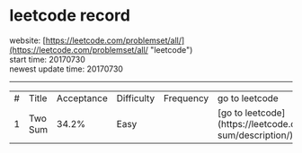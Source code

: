 leetcode record
===
website: [https://leetcode.com/problemset/all/](https://leetcode.com/problemset/all/ "leetcode")  
start time: 20170730  
newest update time: 20170730

---

<table>
	<tr>
		<td> # </td>
		<td> Title </th>
		<td> Acceptance </td>
		<td> Difficulty </td>
		<td> Frequency </td>
		<td> go to leetcode </td>
		<td> go to my solution </td>
	</tr>
	<tr>
		<td> 1 </td>
		<td> Two Sum </td>
		<td> 34.2% </td>
		<td> Easy </td>
		<td>  </td>
		<td> [go to leetcode](https://leetcode.com/problems/two-sum/description/)  </td>
		<td>  [my solution](https://github.com/DoubleWJX/leetcode_wjx/tree/master/problems/q00001_TwoSum)   </td>
	</tr>
	
</table>
